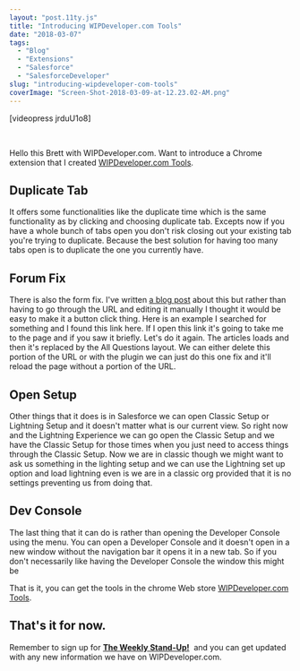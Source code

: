 ```yaml
---
layout: "post.11ty.js"
title: "Introducing WIPDeveloper.com Tools"
date: "2018-03-07"
tags: 
  - "Blog"
  - "Extensions"
  - "Salesforce"
  - "SalesforceDeveloper"
slug: "introducing-wipdeveloper-com-tools"
coverImage: "Screen-Shot-2018-03-09-at-12.23.02-AM.png"
---
```


\[videopress jrduU1o8\]

 

Hello this Brett with WIPDeveloper.com. Want to introduce a Chrome extension that I created [WIPDeveloper.com Tools](https://chrome.google.com/webstore/detail/wipdevelopercom-tools/njghjhclaneaggenfghkdlgepmllflgm).

## Duplicate Tab

It offers some functionalities like the duplicate time which is the same functionality as by clicking and choosing duplicate tab. Excepts now if you have a whole bunch of tabs open you don't risk closing out your existing tab you're trying to duplicate. Because the best solution for having too many tabs open is to duplicate the one you currently have.

## Forum Fix

There is also the form fix. I've written [a blog post](https://wipdeveloper.wpcomstaging.com/developer-salesforce-comforums-showing-questions/) about this but rather than having to go through the URL and editing it manually I thought it would be easy to make it a button click thing. Here is an example I searched for something and I found this link here. If I open this link it's going to take me to the page and if you saw it briefly. Let's do it again. The articles loads and then it's replaced by the All Questions layout. We can either delete this portion of the URL or with the plugin we can just do this one fix and it'll reload the page without a portion of the URL.

## Open Setup

Other things that it does is in Salesforce we can open Classic Setup or Lightning Setup and it doesn't matter what is our current view. So right now and the Lightning Experience we can go open the Classic Setup and we have the Classic Setup for those times when you just need to access things through the Classic Setup. Now we are in classic though we might want to ask us something in the lighting setup and we can use the Lightning set up option and load lightning even is we are in a classic org provided that it is no settings preventing us from doing that.

## Dev Console

The last thing that it can do is rather than opening the Developer Console using the menu. You can open a Developer Console and it doesn't open in a new window without the navigation bar it opens it in a new tab. So if you don't necessarily like having the Developer Console the window this might be

That is it, you can get the tools in the chrome Web store [WIPDeveloper.com Tools](https://chrome.google.com/webstore/detail/wipdevelopercom-tools/njghjhclaneaggenfghkdlgepmllflgm).

## That's it for now.

Remember to sign up for [**The Weekly Stand-Up!**](https://wipdeveloper.wpcomstaging.com/newsletter/)  and you can get updated with any new information we have on WIPDeveloper.com.
